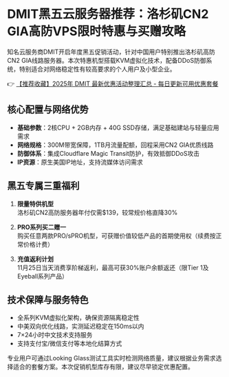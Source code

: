 # DMIT黑五云服务器推荐：洛杉矶CN2 GIA高防VPS限时特惠与买赠攻略

知名云服务商DMIT开启年度黑五促销活动，针对中国用户特别推出洛杉矶高防CN2 GIA线路服务器。本次特惠机型搭载KVM虚拟化技术，配备DDoS防御系统，特别适合对网络稳定性有较高要求的个人用户及小型企业。

👉 [【推荐收藏】2025年 DMIT 最新优惠活动整理汇总 - 每日更新可用优惠套餐](https://bit.ly/dmit_coupon)

## 核心配置与网络优势
- **基础参数**：2核CPU + 2GB内存 + 40G SSD存储，满足基础建站与轻量应用需求
- **网络规格**：300M带宽保障，1TB月流量配额，回程采用CN2 GIA优质线路
- **防御体系**：集成Cloudflare Magic Transit防护，有效抵御DDoS攻击
- **IP资源**：原生美国IP地址，支持流媒体访问需求

## 黑五专属三重福利
1. **限量特供机型**  
   洛杉矶CN2高防服务器年付仅需$139，较常规价格直降30%

2. **PRO系列买二赠一**  
   购买任意两款PRO/sPRO机型，可获赠价值较低产品的首期使用权（续费按正常价格计费）

3. **充值返利计划**  
   11月25日当天消费享阶梯返利，最高可获30%账户余额返还（限Tier 1及Eyeball系列产品）

## 技术保障与服务特色
- 全系列KVM虚拟化架构，确保资源隔离稳定性
- 中美双向优化线路，实测延迟稳定在150ms以内
- 7×24小时中文技术支持服务
- 支持支付宝/微信支付等本地化结算方式

专业用户可通过Looking Glass测试工具实时检测网络质量，建议根据业务需求选择适合的套餐方案。本次促销机型库存有限，建议尽早锁定优惠配置。